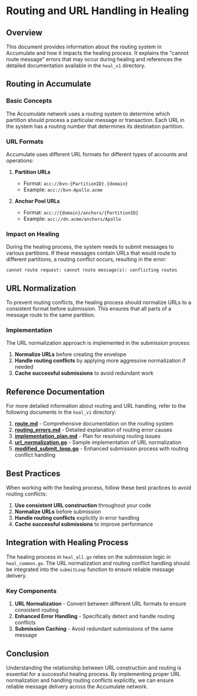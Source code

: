 # Routing and URL Handling in Healing

## Overview

This document provides information about the routing system in Accumulate and how it impacts the healing process. It explains the "cannot route message" errors that may occur during healing and references the detailed documentation available in the `heal_v1` directory.

## Routing in Accumulate

### Basic Concepts

The Accumulate network uses a routing system to determine which partition should process a particular message or transaction. Each URL in the system has a routing number that determines its destination partition.

### URL Formats

Accumulate uses different URL formats for different types of accounts and operations:

1. **Partition URLs**
   - Format: `acc://bvn-{PartitionID}.{domain}`
   - Example: `acc://bvn-Apollo.acme`

2. **Anchor Pool URLs**
   - Format: `acc://{domain}/anchors/{PartitionID}`
   - Example: `acc://dn.acme/anchors/Apollo`

### Impact on Healing

During the healing process, the system needs to submit messages to various partitions. If these messages contain URLs that would route to different partitions, a routing conflict occurs, resulting in the error:

```
cannot route request: cannot route message(s): conflicting routes
```

## URL Normalization

To prevent routing conflicts, the healing process should normalize URLs to a consistent format before submission. This ensures that all parts of a message route to the same partition.

### Implementation

The URL normalization approach is implemented in the submission process:

1. **Normalize URLs** before creating the envelope
2. **Handle routing conflicts** by applying more aggressive normalization if needed
3. **Cache successful submissions** to avoid redundant work

## Reference Documentation

For more detailed information about routing and URL handling, refer to the following documents in the `heal_v1` directory:

1. [**route.md**](../heal_v1/route.md) - Comprehensive documentation on the routing system
2. [**routing_errors.md**](../heal_v1/routing_errors.md) - Detailed explanation of routing error causes
3. [**implementation_plan.md**](../heal_v1/implementation_plan.md) - Plan for resolving routing issues
4. [**url_normalization.go**](../heal_v1/url_normalization.go) - Sample implementation of URL normalization
5. [**modified_submit_loop.go**](../heal_v1/modified_submit_loop.go) - Enhanced submission process with routing conflict handling

## Best Practices

When working with the healing process, follow these best practices to avoid routing conflicts:

1. **Use consistent URL construction** throughout your code
2. **Normalize URLs** before submission
3. **Handle routing conflicts** explicitly in error handling
4. **Cache successful submissions** to improve performance

## Integration with Healing Process

The healing process in `heal_all.go` relies on the submission logic in `heal_common.go`. The URL normalization and routing conflict handling should be integrated into the `submitLoop` function to ensure reliable message delivery.

### Key Components

1. **URL Normalization** - Convert between different URL formats to ensure consistent routing
2. **Enhanced Error Handling** - Specifically detect and handle routing conflicts
3. **Submission Caching** - Avoid redundant submissions of the same message

## Conclusion

Understanding the relationship between URL construction and routing is essential for a successful healing process. By implementing proper URL normalization and handling routing conflicts explicitly, we can ensure reliable message delivery across the Accumulate network.
